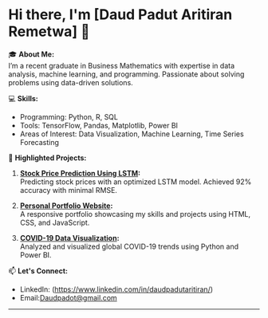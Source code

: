 # Hi there, I'm [Daud Padut Aritiran Remetwa] 👋  

🎓 **About Me:**  
I’m a recent graduate in Business Mathematics with expertise in data analysis, machine learning, and programming. Passionate about solving problems using data-driven solutions.  

💻 **Skills:**  
- Programming: Python, R, SQL  
- Tools: TensorFlow, Pandas, Matplotlib, Power BI  
- Areas of Interest: Data Visualization, Machine Learning, Time Series Forecasting  

🚀 **Highlighted Projects:**  
1. **[Stock Price Prediction Using LSTM](https://github.com/username/stock-price-prediction):**  
   Predicting stock prices with an optimized LSTM model. Achieved 92% accuracy with minimal RMSE.  

2. **[Personal Portfolio Website](https://your-portfolio-link.com):**  
   A responsive portfolio showcasing my skills and projects using HTML, CSS, and JavaScript.  

3. **[COVID-19 Data Visualization](https://github.com/username/covid19-analysis):**  
   Analyzed and visualized global COVID-19 trends using Python and Power BI.  

📫 **Let's Connect:**  
- LinkedIn: (https://www.linkedin.com/in/daudpadutaritiran/)  
- Email:Daudpadot@gmail.com 

---
